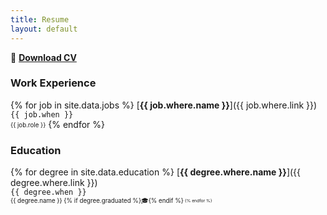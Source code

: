 ```yaml
---
title: Resume
layout: default
---
```


📄 [**Download CV**](/assets/documents/cv_en.pdf)

### Work Experience

{% for job in site.data.jobs %}
[**{{ job.where.name }}**]({{ job.where.link }}) <br>
`{{ job.when }}` <br>
<sub><sup>{{ job.role }}</sup></sub>
{% endfor %}

### Education

{% for degree in site.data.education %}
[**{{ degree.where.name }}**]({{ degree.where.link }}) <br>
`{{ degree.when }}` <br>
<sub><sup>{{ degree.name }} {% if degree.graduated %}🎓{% endif %}<sub><sup>
{% endfor %}

